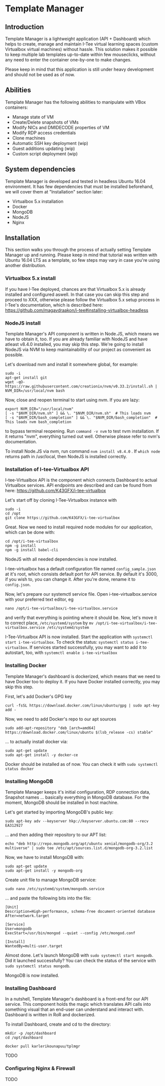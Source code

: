 # Template Manager

## Introduction

Template Manager is a lightweight application (API + Dashboard) which helps to create, manage and maintain I-Tee virtual learning spaces (custom Virtualbox virtual machines) without hassle. This solution makes it possible to keep multiple lab templates up-to-date within few mouseclicks, without any need to enter the container one-by-one to make changes.

Please keep in mind that this application is still under heavy development and should not be used as of now.
## Abilities

Template Manager has the following abilities to manipulate with VBox containers:

* Manage state of VM
* Create/Delete snapshots of VMs
* Modify NICs and DMIDECODE properties of VM
* Modify RDP access credentials
* Clone machines
* Automatic SSH key deployment (wip)
* Guest additions updating (wip)
* Custom script deployment (wip)

## System dependencies
Template Manager is developed and tested in headless Ubuntu 16.04 environment. It has few dependencies that must be installed beforehand, we will cover them at "Installation" section later:

* Virtualbox 5.x installation
* Docker 
* MongoDB
* NodeJS
* Nginx

## Installation
This section walks you through the process of actually setting Template Manager up and running. Please keep in mind that tutorial was written with Ubuntu 16.04 LTS as a template, so few steps may vary in case you're using another distribution.

### Virtualbox 5.x install
If you have I-Tee deployed, chances are that Virtualbox 5.x is already installed and configured aswell. In that case you can skip this step and proceed to XXX, otherwise please follow the Virtualbox 5.x setup process in I-Tee's documentation, which is described here: https://github.com/magavdraakon/i-tee#installing-virtualbox-headless

### NodeJS install
Template Manager's API component is written in Node.JS, which means we have to obtain it, too. If you are already familiar with NodeJS and have atleast v8.4.0 installed, you may skip this step. We're going to install NodeJS via NVM to keep maintainability of our project as convenient as possible.

Let's download nvm and install it somewhere global, for example:
```
sudo -i
apt-get install git
wget -qO- https://raw.githubusercontent.com/creationix/nvm/v0.33.2/install.sh | NVM_DIR=/usr/local/nvm bash
```
Now, close and reopen terminal to start using nvm. If you are lazy:
```
export NVM_DIR="/usr/local/nvm"
[ -s "$NVM_DIR/nvm.sh" ] && \. "$NVM_DIR/nvm.sh"  # This loads nvm
[ -s "$NVM_DIR/bash_completion" ] && \. "$NVM_DIR/bash_completion"  # This loads nvm bash_completion
```
to bypass terminal reopening.
Run ``` command -v nvm ``` to test nvm installation. If it returns "nvm", everything turned out well. Otherwise please refer to nvm's documentation.

To install Node.JS via nvm, run command ```nvm install v8.4.0``` . If ```which node``` returns path in /usr/local, then NodeJS is installed correctly. 

### Installation of I-tee-Virtualbox API

I-tee-Virtualbox API is the component which connects Dashboard to actual Virtualbox services. API endpoints are described and can be found from here: https://github.com/K43GFX/i-tee-virtualbox

Let's start off by cloning I-Tee-Virtualbox instance with
```
sudo -i
cd /opt
git clone https://github.com/K43GFX/i-tee-virtualbox
```
Great. Now we need to install required node modules for our application, which can be done with:
```
cd /opt/i-tee-virtualbox
npm -g install
npm -g install babel-cli
```
NodeJS with all needed dependencies is now installed.

I-tee-virtualbox has a default configuration file named ```config_sample.json``` at it's root, which consists default port for API service. By default it's 3000, if you wish to, you can change it. After you're done, rename it to ```config.json```.

Now, let's prepare our systemctl service file. Open i-tee-virtualbox.service with your preferred text editor, eg
```
nano /opt/i-tee-virtualbox/i-tee-virtualbox.service
```
and verify that everything is pointing where it should be. Now, let's move it to correct place, ```/etc/systemd/system``` by ```mv /opt/i-tee-virtualbox/i-tee-virtualbox.service /etc/systemd/system```

I-Tee-Virtualbox API is now installed. Start the application with ```systemctl start i-tee-virtualbox```. To check the status: ```systemctl status i-tee-virtualbox```. If services started successfully, you may want to add it to autostart, too, with ```systemctl enable i-tee-virtualbox```

### Installing Docker
Template Manager's dashboard is dockerized, which means that we need to have Docker too to deploy it. If you have Docker installed correctly, you may skip this step.

First, let's add Docker's GPG key
```
curl -fsSL https://download.docker.com/linux/ubuntu/gpg | sudo apt-key add -

```
Now, we need to add Docker's repo to our apt sources
```
sudo add-apt-repository "deb [arch=amd64] https://download.docker.com/linux/ubuntu $(lsb_release -cs) stable"
```
... to actually install docker via:
```
sudo apt-get update
sudo apt-get install -y docker-ce
```
Docker should be installed as of now. You can check it with ```sudo systemctl status docker```

### Installing MongoDB
Template Manager keeps it's initial configuration, RDP connection data, Snapshot names ... basically everything in MongoDB database. For the moment, MongoDB should be installed in host machine.

Let's get started by importing MongoDB's public key:
```
sudo apt-key adv --keyserver hkp://keyserver.ubuntu.com:80 --recv EA312927
```
... and then adding their repository to our APT list:
```
echo "deb http://repo.mongodb.org/apt/ubuntu xenial/mongodb-org/3.2 multiverse" | sudo tee /etc/apt/sources.list.d/mongodb-org-3.2.list
```
Now, we have to install MongoDB with:
```
sudo apt-get update
sudo apt-get install -y mongodb-org
```
Create unit file to manage MongoDB service:
```
sudo nano /etc/systemd/system/mongodb.service
```
... and paste the following bits into the file:
```
[Unit]
Description=High-performance, schema-free document-oriented database
After=network.target

[Service]
User=mongodb
ExecStart=/usr/bin/mongod --quiet --config /etc/mongod.conf

[Install]
WantedBy=multi-user.target
```
Almost done. Let's launch MongoDB with ```sudo systemctl start mongodb```. Did it launched successfully? You can check the status of the service with ```sudo systemctl status mongodb```.

MongoDB is now installed.

### Installing Dashboard
In a nutshell, Template Manager's dashboard is a front-end for our API service. This component holds the magic which translates API calls into something visual that an end-user can understand and interact with. Dashboard is written in RoR and dockerized.

To install Dashboard, create and cd to the directory:
```
mkdir -p /opt/dashboard
cd /opt/dashboard
```
```
docker pull karlerikounapuu/tplmgr
```
TODO 
### Configuring Nginx & Firewall
TODO
